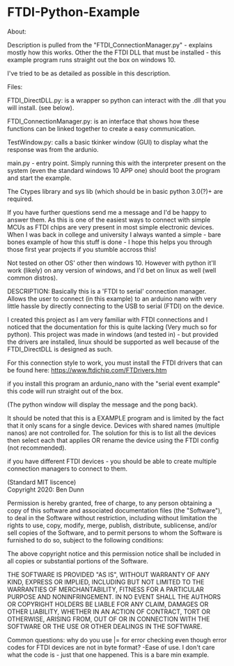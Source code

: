 # FTDI-Python-Example
About:

Description is pulled from the "FTDI_ConnectionManager.py" - explains mostly how this works. 
Other the the FTDI DLL that must be installed - this example program runs straight out the box on windows 10. 

I've tried to be as detailed as possible in this description.

Files:

FTDI_DirectDLL.py: is a wrapper so python can interact with the .dll that you will install. (see below).

FTDI_ConnectionManager.py: is an interface that shows how these functions can be linked together to create
a easy communication.

TestWindow.py: calls a basic tkinker window (GUI) to display what the response was from the ardunio.

main.py - entry point. Simply running this with the interpreter present on the system (even the standard windows 10
APP one) should boot the program and start the example.

The Ctypes library and sys lib (which should be in basic python 3.0(?)+ are required.  

If you have further questions send me a message and I'd be happy to answer them. As this is one of the easiest ways
to connect with simple MCUs as FTDI chips are very present in most simple electronic devices. When I was back in
college and university I always wanted a simple - bare bones example of how this stuff is done - I hope this helps
you through those first year projects if you stumble accross this!

Not tested on other OS' other then windows 10. However with python it'll work (likely) on any version of windows, and 
I'd bet on linux as well (well common distros). 

DESCRIPTION: Basically this is a 'FTDI to serial' connection manager. Allows the user to connect (in this example)
to an arduino nano with very little hassle by directly connecting to the USB to serial (FTDI) on the device.  

I created this project as I am very familiar with FTDI connections and I noticed that the documentation for this 
is quite lacking (Very much so for python). This project was made in windows (and tested in) - but provided 
the drivers are installed, linux should be supported as well because of the FTDI_DirectDLL is designed as such.

For this connection style to work, you must install the FTDI drivers that can be found here: 
https://www.ftdichip.com/FTDrivers.htm

if you install this program an ardunio_nano with the "serial event example" this code will run straight out of the box.

(The python window will display the message and the pong back). 

It should be noted that this is a EXAMPLE program and is limited by the fact that it only scans for a single device.
Devices with shared names (multiple nanos) are not controlled for. The solution for this is to list all the devices 
then select each that applies OR rename the device using the FTDI config (not recommended). 

if you have different FTDI devices - you should be able to create multiple connection managers to connect to them. 

(Standard MIT liscence)  
Copyright 2020: Ben Dunn 

Permission is hereby granted, free of charge, to any person obtaining a copy of this software and associated 
documentation files (the "Software"), to deal in the Software without restriction, including without limitation 
the rights to use, copy, modify, merge, publish, distribute, sublicense, and/or sell copies of the Software, and to 
permit persons to whom the Software is furnished to do so, subject to the following conditions:

The above copyright notice and this permission notice shall be included in all copies or substantial portions of the 
Software.

THE SOFTWARE IS PROVIDED "AS IS", WITHOUT WARRANTY OF ANY KIND, EXPRESS OR IMPLIED, INCLUDING BUT NOT LIMITED 
TO THE WARRANTIES OF MERCHANTABILITY, FITNESS FOR A PARTICULAR PURPOSE AND NONINFRINGEMENT. IN NO EVENT SHALL THE 
AUTHORS OR COPYRIGHT HOLDERS BE LIABLE FOR ANY CLAIM, DAMAGES OR OTHER LIABILITY, WHETHER IN AN ACTION OF CONTRACT, 
TORT OR OTHERWISE, ARISING FROM, OUT OF OR IN CONNECTION WITH THE SOFTWARE OR THE USE OR OTHER DEALINGS IN THE 
SOFTWARE.

Common questions:
why do you use |= for error checking even though error codes for FTDI devices are not in byte format? 
-Ease of use. I don't care what the code is - just that one happened. This is a bare min example.
